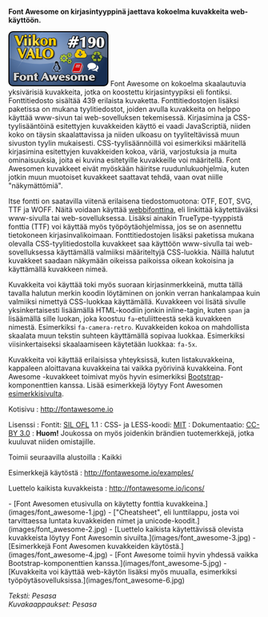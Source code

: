 <!--
Title: Font Awesome
Week: 4x34
Number: 190
Date: 2014/08/17
Pageimage: valo190-font_awesome.png
Tags: Kaikki alustat,www-sivut,www-sovellukset,Aineisto
-->

**Font Awesome on kirjasintyyppinä jaettava kokoelma kuvakkeita
web-käyttöön.**

![](images/valo190-font_awesome.png "fig:valo190-font_awesome.png") Font Awesome on kokoelma skaalautuvia
yksivärisiä kuvakkeita, jotka on koostettu kirjasintyypiksi eli
fontiksi. Fonttitiedosto sisältää 439 erilaista kuvaketta.
Fonttitiedostojen lisäksi paketissa on mukana tyylitiedostot, joiden
avulla kuvakkeita on helppo käyttää www-sivun tai web-sovelluksen
tekemisessä. Kirjasimina ja CSS-tyylisääntöinä esitettyjen kuvakkeiden
käyttö ei vaadi JavaScriptiä, niiden koko on täysin skaalattavissa ja
niiden ulkoasu on tyyliteltävissä muun sivuston tyylin mukaisesti.
CSS-tyylisäännöillä voi esimerkiksi määritellä kirjasimina esitettyjen
kuvakkeiden kokoa, väriä, varjostuksia ja muita ominaisuuksia, joita ei
kuvina esitetyille kuvakkeille voi määritellä. Font Awesomen kuvakkeet
eivät myöskään häiritse ruudunlukuohjelmia, kuten jotkin muun muotoiset
kuvakkeet saattavat tehdä, vaan ovat niille "näkymättömiä".

Itse fontti on saatavilla viitenä erilaisena tiedostomuotona: OTF, EOT,
SVG, TTF ja WOFF. Näitä voidaan käyttää
[webbifonttina](http://en.wikipedia.org/wiki/Web_typography), eli
linkittää käytettäväksi www-sivulla tai web-sovelluksessa. Lisäksi
ainakin TrueType-tyyppistä fonttia (TTF) voi käyttää myös
työpöytäohjelmissa, jos se on asennettu tietokoneen kirjasinvalikoimaan.
Fonttitiedostojen lisäksi paketissa mukana olevalla CSS-tyylitiedostolla
kuvakkeet saa käyttöön www-sivulla tai web-sovelluksessa käyttämällä
valmiiksi määriteltyjä CSS-luokkia. Näillä halutut kuvakkeet saadaan
näkymään oikeissa paikoissa oikean kokoisina ja käyttämällä kuvakkeen
nimeä.

Kuvakkeita voi käyttää toki myös suoraan kirjasinmerkkeinä, mutta tällä
tavalla halutun merkin koodin löytäminen on jonkin verran hankalampaa
kuin valmiiksi nimettyä CSS-luokkaa käyttämällä. Kuvakkeen voi lisätä
sivulle yksinkertaisesti lisäämällä HTML-koodiin jonkin inline-tagin,
kuten `span` ja lisäämällä sille luokan, joka koostuu `fa`-etuliitteestä
sekä kuvakkeen nimestä. Esimerkiksi `fa-camera-retro`. Kuvakkeiden kokoa
on mahdollista skaalata muun tekstin suhteen käyttämällä sopivaa
luokkaa. Esimerkiksi viisinkertaiseksi skaalaamiseen käytetään luokkaa:
`fa-5x`.

Kuvakkeita voi käyttää erilaisissa yhteyksissä, kuten listakuvakkeina,
kappaleen aloittavana kuvakkeina tai vaikka pyörivinä kuvakkeina. Font
Awesome -kuvakkeet toimivat myös hyvin esimerkiksi
[Bootstrap](http://getbootstrap.com/getting-started/)-komponenttien
kanssa. Lisää esimerkkejä löytyy Font Awesomen
[esimerkkisivulta](http://fontawesome.io/examples/).

Kotisivu
:   <http://fontawesome.io>

Lisenssi
:   Fontit: [SIL OFL](http://scripts.sil.org/OFL) 1.1
:   CSS- ja LESS-koodi:
    [MIT](http://opensource.org/licenses/mit-license.html)
:   Dokumentaatio: [CC-BY
    3.0](http://creativecommons.org/licenses/by/3.0/)
:   **Huom!** Joukossa on myös joidenkin brändien tuotemerkkejä, jotka
    kuuluvat niiden omistajille.

Toimii seuraavilla alustoilla
:   Kaikki

Esimerkkejä käytöstä
:   <http://fontawesome.io/examples/>

Luettelo kaikista kuvakkeista
:   <http://fontawesome.io/icons/>

<div class="psgallery" markdown="1">
-   [Font Awesomen etusivulla on käytetty fonttia
    kuvakkeina.](images/font_awesome-1.jpg)
-   ["Cheatsheet", eli lunttilappu, josta voi tarvittaessa luntata
    kuvakkeiden nimet ja unicode-koodit.](images/font_awesome-2.jpg)
-   [Luettelo kaikista käytettävissä olevista kuvakkeista löytyy Font
    Awesomin sivuilta.](images/font_awesome-3.jpg)
-   [Esimerkkejä Font Awesomen kuvakkeiden
    käytöstä.](images/font_awesome-4.jpg)
-   [Font Awesome toimii hyvin yhdessä vaikka Bootstrap-komponenttien
    kanssa.](images/font_awesome-5.jpg)
-   [Kuvakkeita voi käyttää web-käytön lisäksi myös muualla, esimerkiksi
    työpöytäsovelluksissa.](images/font_awesome-6.jpg)
</div>

*Teksti: Pesasa* <br />
*Kuvakaappaukset: Pesasa*

